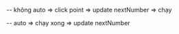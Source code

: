 


-- không auto
  => click point => update nextNumber => chạy


-- auto
  => chạy xong => update nextNumber